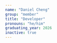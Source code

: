 ```yaml
---
name: "Daniel Cheng"
group: "member"
title: "Developer"
pronouns: "he/him"
graduating_year: 2026
inactive: true
---
```


